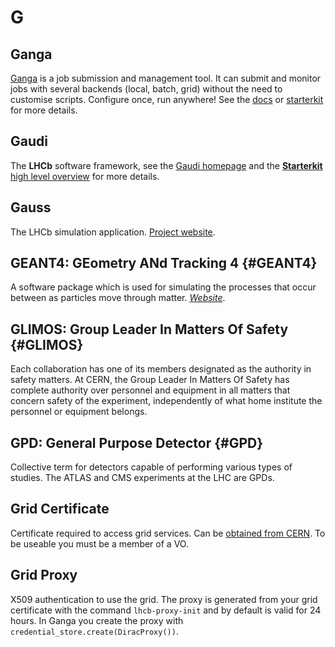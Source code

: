 # G

## Ganga

[Ganga](https://github.com/ganga-devs/ganga) is a job submission and management tool. It can submit and monitor jobs with several backends (local, batch, grid) without the need to customise scripts. Configure once, run anywhere! See the [docs](https://ganga.readthedocs.io/en/latest/) or [starterkit](https://lhcb.github.io/starterkit-lessons/first-analysis-steps/davinci-grid.html) for more details.

## Gaudi

The **LHCb** software framework, see the [Gaudi homepage](http://gaudi.web.cern.ch/gaudi/) and the [**Starterkit** high level overview](https://lhcb.github.io/starterkit-lessons/first-analysis-steps/davinci.html) for more details.

## Gauss

The LHCb simulation application. [Project website](http://lhcbdoc.web.cern.ch/lhcbdoc/gauss/).

## GEANT4: GEometry ANd Tracking 4 {#GEANT4}

A software package which is used for simulating the processes that occur between as particles move through matter.
[_Website_](https://geant4.web.cern.ch/).


## GLIMOS: Group Leader In Matters Of Safety {#GLIMOS}

Each collaboration has one of its members designated as the authority in safety matters.
At CERN, the Group Leader In Matters Of Safety has complete authority over personnel and equipment in all matters that concern safety of the experiment,
independently of what home institute the personnel or equipment belongs.

## GPD: General Purpose Detector {#GPD}

Collective term for detectors capable of performing various types of studies.
The ATLAS and CMS experiments at the LHC are GPDs.


## Grid Certificate

Certificate required to access grid services. Can be [obtained from CERN](https://ca.cern.ch/ca/). To be useable you must be a member of a VO.

## Grid Proxy

X509 authentication to use the grid. The proxy is generated from your grid certificate with the command `lhcb-proxy-init` and by default is valid for 24 hours. In Ganga you create the proxy with `credential_store.create(DiracProxy())`.
